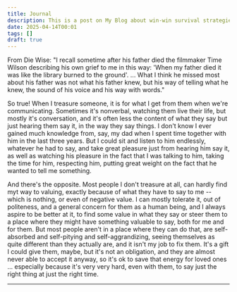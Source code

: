 ```yaml
---
title: Journal
description: This is a post on My Blog about win-win survival strategies.
date: 2025-04-14T00:01
tags: []
draft: true
---
```

From Die Wise: "I recall sometime after his father died the filmmaker Time Wilson describing his own grief to me in this way: 'When my father died it was like the library burned to the ground'. ... What I think he missed most about his father was not what his father knew, but his way of telling what he knew, the sound of his voice and his way with words."

So true! When I treasure someone, it is for what I get from them when we're communicating. Sometimes it's nonverbal, watching them live their life, but mostly it's conversation, and it's often less the content of what they say but just hearing them say it, in the way they say things. I don't know I ever gained much knowledge from, say, my dad when I spent time together with him in the last three years. But I could sit and listen to him endlessly, whatever he had to say, and take great pleasure just from hearing him say it, as well as watching his pleasure in the fact that I was talking to him, taking the time for him, respecting him, putting great weight on the fact that he wanted to tell me something.

And there's the opposite. Most people I don't treasure at all, can hardly find myt way to valuing, exactly because of what they have to say to me -- which is nothing, or even of negative value. I can mostly tolerate it, out of politeness, and a general concern for them as a human being, and I always aspire to be better at it, to find some value in what they say or steer them to a place where they might have something valuable to say, both for me and for them. But most people aren't in a place where they can do that, are self-absorbed and self-pitying and self-aggrandizing, seeing themselves as quite different than they actually are, and it isn't my job to fix them. It's a gift I could give them, maybe, but it's not an obligation, and they are almost never able to accept it anyway, so it's ok to save that energy for loved ones ... especially because it's very very hard, even with them, to say just the right thing at just the right time.

***


